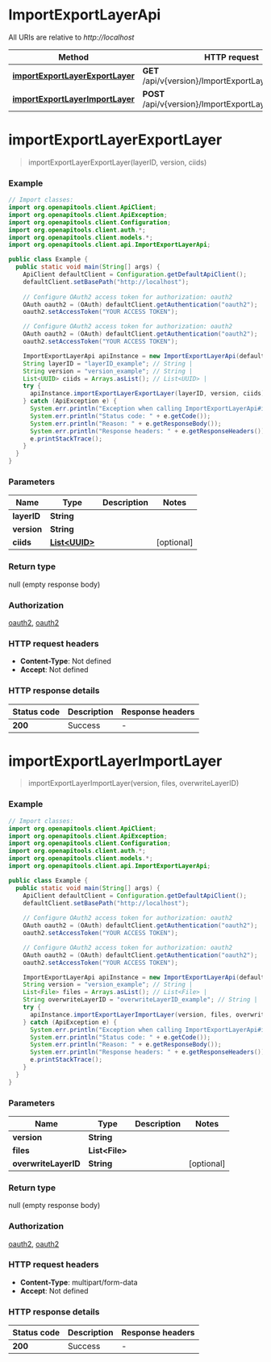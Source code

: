 # ImportExportLayerApi

All URIs are relative to *http://localhost*

| Method | HTTP request | Description |
|------------- | ------------- | -------------|
| [**importExportLayerExportLayer**](ImportExportLayerApi.md#importExportLayerExportLayer) | **GET** /api/v{version}/ImportExportLayer/exportLayer |  |
| [**importExportLayerImportLayer**](ImportExportLayerApi.md#importExportLayerImportLayer) | **POST** /api/v{version}/ImportExportLayer/importLayer |  |


<a id="importExportLayerExportLayer"></a>
# **importExportLayerExportLayer**
> importExportLayerExportLayer(layerID, version, ciids)



### Example
```java
// Import classes:
import org.openapitools.client.ApiClient;
import org.openapitools.client.ApiException;
import org.openapitools.client.Configuration;
import org.openapitools.client.auth.*;
import org.openapitools.client.models.*;
import org.openapitools.client.api.ImportExportLayerApi;

public class Example {
  public static void main(String[] args) {
    ApiClient defaultClient = Configuration.getDefaultApiClient();
    defaultClient.setBasePath("http://localhost");
    
    // Configure OAuth2 access token for authorization: oauth2
    OAuth oauth2 = (OAuth) defaultClient.getAuthentication("oauth2");
    oauth2.setAccessToken("YOUR ACCESS TOKEN");

    // Configure OAuth2 access token for authorization: oauth2
    OAuth oauth2 = (OAuth) defaultClient.getAuthentication("oauth2");
    oauth2.setAccessToken("YOUR ACCESS TOKEN");

    ImportExportLayerApi apiInstance = new ImportExportLayerApi(defaultClient);
    String layerID = "layerID_example"; // String | 
    String version = "version_example"; // String | 
    List<UUID> ciids = Arrays.asList(); // List<UUID> | 
    try {
      apiInstance.importExportLayerExportLayer(layerID, version, ciids);
    } catch (ApiException e) {
      System.err.println("Exception when calling ImportExportLayerApi#importExportLayerExportLayer");
      System.err.println("Status code: " + e.getCode());
      System.err.println("Reason: " + e.getResponseBody());
      System.err.println("Response headers: " + e.getResponseHeaders());
      e.printStackTrace();
    }
  }
}
```

### Parameters

| Name | Type | Description  | Notes |
|------------- | ------------- | ------------- | -------------|
| **layerID** | **String**|  | |
| **version** | **String**|  | |
| **ciids** | [**List&lt;UUID&gt;**](UUID.md)|  | [optional] |

### Return type

null (empty response body)

### Authorization

[oauth2](../README.md#oauth2), [oauth2](../README.md#oauth2)

### HTTP request headers

 - **Content-Type**: Not defined
 - **Accept**: Not defined

### HTTP response details
| Status code | Description | Response headers |
|-------------|-------------|------------------|
| **200** | Success |  -  |

<a id="importExportLayerImportLayer"></a>
# **importExportLayerImportLayer**
> importExportLayerImportLayer(version, files, overwriteLayerID)



### Example
```java
// Import classes:
import org.openapitools.client.ApiClient;
import org.openapitools.client.ApiException;
import org.openapitools.client.Configuration;
import org.openapitools.client.auth.*;
import org.openapitools.client.models.*;
import org.openapitools.client.api.ImportExportLayerApi;

public class Example {
  public static void main(String[] args) {
    ApiClient defaultClient = Configuration.getDefaultApiClient();
    defaultClient.setBasePath("http://localhost");
    
    // Configure OAuth2 access token for authorization: oauth2
    OAuth oauth2 = (OAuth) defaultClient.getAuthentication("oauth2");
    oauth2.setAccessToken("YOUR ACCESS TOKEN");

    // Configure OAuth2 access token for authorization: oauth2
    OAuth oauth2 = (OAuth) defaultClient.getAuthentication("oauth2");
    oauth2.setAccessToken("YOUR ACCESS TOKEN");

    ImportExportLayerApi apiInstance = new ImportExportLayerApi(defaultClient);
    String version = "version_example"; // String | 
    List<File> files = Arrays.asList(); // List<File> | 
    String overwriteLayerID = "overwriteLayerID_example"; // String | 
    try {
      apiInstance.importExportLayerImportLayer(version, files, overwriteLayerID);
    } catch (ApiException e) {
      System.err.println("Exception when calling ImportExportLayerApi#importExportLayerImportLayer");
      System.err.println("Status code: " + e.getCode());
      System.err.println("Reason: " + e.getResponseBody());
      System.err.println("Response headers: " + e.getResponseHeaders());
      e.printStackTrace();
    }
  }
}
```

### Parameters

| Name | Type | Description  | Notes |
|------------- | ------------- | ------------- | -------------|
| **version** | **String**|  | |
| **files** | **List&lt;File&gt;**|  | |
| **overwriteLayerID** | **String**|  | [optional] |

### Return type

null (empty response body)

### Authorization

[oauth2](../README.md#oauth2), [oauth2](../README.md#oauth2)

### HTTP request headers

 - **Content-Type**: multipart/form-data
 - **Accept**: Not defined

### HTTP response details
| Status code | Description | Response headers |
|-------------|-------------|------------------|
| **200** | Success |  -  |

